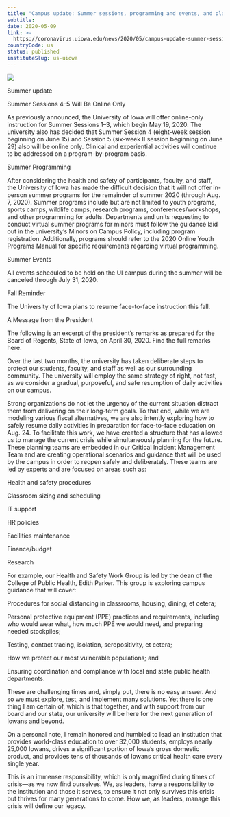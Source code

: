 ```yaml
---
title: "Campus update: Summer sessions, programming and events, and planning for fall"
subtitle: 
date: 2020-05-09
link: >-
  https://coronavirus.uiowa.edu/news/2020/05/campus-update-summer-sessions-programming-and-events-and-planning-fall
countryCode: us
status: published
instituteSlug: us-uiowa
---
```

![](https://coronavirus.uiowa.edu/profiles/custom/sitenow/assets/favicon.ico)

Summer update

Summer Sessions 4–5 Will Be Online Only

As previously announced, the University of Iowa will offer online-only instruction for Summer Sessions 1–3, which begin May 19, 2020. The university also has decided that Summer Session 4 (eight-week session beginning on June 15) and Session 5 (six-week II session beginning on June 29) also will be online only. Clinical and experiential activities will continue to be addressed on a program-by-program basis.

Summer Programming

After considering the health and safety of participants, faculty, and staff, the University of Iowa has made the difficult decision that it will not offer in-person summer programs for the remainder of summer 2020 (through Aug. 7, 2020). Summer programs include but are not limited to youth programs, sports camps, wildlife camps, research programs, conferences/workshops, and other programming for adults. Departments and units requesting to conduct virtual summer programs for minors must follow the guidance laid out in the university’s Minors on Campus Policy, including program registration. Additionally, programs should refer to the 2020 Online Youth Programs Manual for specific requirements regarding virtual programming.

Summer Events

All events scheduled to be held on the UI campus during the summer will be canceled through July 31, 2020.

Fall Reminder

The University of Iowa plans to resume face-to-face instruction this fall.

A Message from the President

The following is an excerpt of the president’s remarks as prepared for the Board of Regents, State of Iowa, on April 30, 2020. Find the full remarks here.

Over the last two months, the university has taken deliberate steps to protect our students, faculty, and staff as well as our surrounding community. The university will employ the same strategy of right, not fast, as we consider a gradual, purposeful, and safe resumption of daily activities on our campus.

Strong organizations do not let the urgency of the current situation distract them from delivering on their long-term goals. To that end, while we are modeling various fiscal alternatives, we are also intently exploring how to safely resume daily activities in preparation for face-to-face education on Aug. 24. To facilitate this work, we have created a structure that has allowed us to manage the current crisis while simultaneously planning for the future. These planning teams are embedded in our Critical Incident Management Team and are creating operational scenarios and guidance that will be used by the campus in order to reopen safely and deliberately. These teams are led by experts and are focused on areas such as:

Health and safety procedures

Classroom sizing and scheduling

IT support

HR policies

Facilities maintenance

Finance/budget

Research

For example, our Health and Safety Work Group is led by the dean of the College of Public Health, Edith Parker. This group is exploring campus guidance that will cover:

Procedures for social distancing in classrooms, housing, dining, et cetera;

Personal protective equipment (PPE) practices and requirements, including who would wear what, how much PPE we would need, and preparing needed stockpiles;

Testing, contact tracing, isolation, seropositivity, et cetera;

How we protect our most vulnerable populations; and

Ensuring coordination and compliance with local and state public health departments.

These are challenging times and, simply put, there is no easy answer. And so we must explore, test, and implement many solutions. Yet there is one thing I am certain of, which is that together, and with support from our board and our state, our university will be here for the next generation of Iowans and beyond.

On a personal note, I remain honored and humbled to lead an institution that provides world-class education to over 32,000 students, employs nearly 25,000 Iowans, drives a significant portion of Iowa’s gross domestic product, and provides tens of thousands of Iowans critical health care every single year.

This is an immense responsibility, which is only magnified during times of crisis—as we now find ourselves. We, as leaders, have a responsibility to the institution and those it serves, to ensure it not only survives this crisis but thrives for many generations to come. How we, as leaders, manage this crisis will define our legacy.